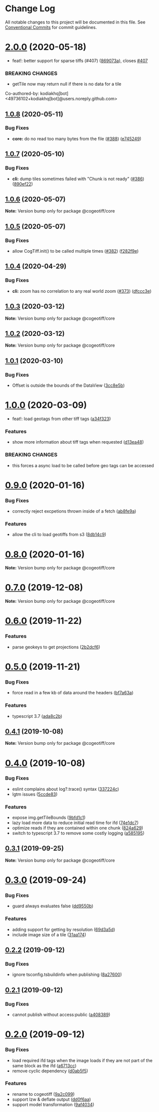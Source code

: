# Change Log

All notable changes to this project will be documented in this file.
See [Conventional Commits](https://conventionalcommits.org) for commit guidelines.

# [2.0.0](https://github.com/blacha/coginfo/compare/v1.1.0...v2.0.0) (2020-05-18)


* feat!: better support for sparse tiffs (#407) ([869073a](https://github.com/blacha/coginfo/commit/869073a)), closes [#407](https://github.com/blacha/coginfo/issues/407)


### BREAKING CHANGES

* getTile now may return null if there is no data for a tile

Co-authored-by: kodiakhq[bot] <49736102+kodiakhq[bot]@users.noreply.github.com>





## [1.0.8](https://github.com/blacha/coginfo/compare/v1.0.7...v1.0.8) (2020-05-11)


### Bug Fixes

* **core:** do no read too many bytes from the file ([#388](https://github.com/blacha/coginfo/issues/388)) ([e745249](https://github.com/blacha/coginfo/commit/e745249))





## [1.0.7](https://github.com/blacha/coginfo/compare/v1.0.6...v1.0.7) (2020-05-10)


### Bug Fixes

* **cli:** dump tiles sometimes failed with "Chunk is not ready"  ([#386](https://github.com/blacha/coginfo/issues/386)) ([890ef22](https://github.com/blacha/coginfo/commit/890ef22))





## [1.0.6](https://github.com/blacha/coginfo/compare/v1.0.5...v1.0.6) (2020-05-07)

**Note:** Version bump only for package @cogeotiff/core





## [1.0.5](https://github.com/blacha/coginfo/compare/v1.0.4...v1.0.5) (2020-05-07)


### Bug Fixes

* allow CogTiff.init() to be called multiple times ([#382](https://github.com/blacha/coginfo/issues/382)) ([f282f9e](https://github.com/blacha/coginfo/commit/f282f9e))





## [1.0.4](https://github.com/blacha/coginfo/compare/v1.0.3...v1.0.4) (2020-04-29)


### Bug Fixes

* **cli:** zoom has no correlation to any real world zoom ([#373](https://github.com/blacha/coginfo/issues/373)) ([dfccc3e](https://github.com/blacha/coginfo/commit/dfccc3e))





## [1.0.3](https://github.com/blacha/coginfo/compare/v1.0.2...v1.0.3) (2020-03-12)

**Note:** Version bump only for package @cogeotiff/core





## [1.0.2](https://github.com/blacha/coginfo/compare/v1.0.1...v1.0.2) (2020-03-12)

**Note:** Version bump only for package @cogeotiff/core





## [1.0.1](https://github.com/blacha/coginfo/compare/v1.0.0...v1.0.1) (2020-03-10)


### Bug Fixes

* Offset is outside the bounds of the DataView ([3cc8e5b](https://github.com/blacha/coginfo/commit/3cc8e5b))





# [1.0.0](https://github.com/blacha/coginfo/compare/v0.9.1...v1.0.0) (2020-03-09)


* feat!: load geotags from other tiff tags ([a34f323](https://github.com/blacha/coginfo/commit/a34f323))


### Features

* show more information about tiff tags when requested ([d13ea48](https://github.com/blacha/coginfo/commit/d13ea48))


### BREAKING CHANGES

* this forces a async load to be called before geo tags can be accessed





# [0.9.0](https://github.com/blacha/coginfo/compare/v0.8.0...v0.9.0) (2020-01-16)


### Bug Fixes

* correctly reject excpetions thrown inside of a fetch ([ab8fe9a](https://github.com/blacha/coginfo/commit/ab8fe9a))


### Features

* allow the cli to load geotiffs from s3 ([8db14c9](https://github.com/blacha/coginfo/commit/8db14c9))





# [0.8.0](https://github.com/blacha/coginfo/compare/v0.7.0...v0.8.0) (2020-01-16)

**Note:** Version bump only for package @cogeotiff/core





# [0.7.0](https://github.com/blacha/coginfo/compare/v0.6.0...v0.7.0) (2019-12-08)

**Note:** Version bump only for package @cogeotiff/core





# [0.6.0](https://github.com/blacha/coginfo/compare/v0.5.0...v0.6.0) (2019-11-22)


### Features

* parse geokeys to get projections ([2b2dcf6](https://github.com/blacha/coginfo/commit/2b2dcf6))





# [0.5.0](https://github.com/blacha/coginfo/compare/v0.4.1...v0.5.0) (2019-11-21)


### Bug Fixes

* force read in a few kb of data around the headers ([bf7a63a](https://github.com/blacha/coginfo/commit/bf7a63a))


### Features

* typescript 3.7 ([ada8c2b](https://github.com/blacha/coginfo/commit/ada8c2b))





## [0.4.1](https://github.com/blacha/coginfo/compare/v0.4.0...v0.4.1) (2019-10-08)

**Note:** Version bump only for package @cogeotiff/core





# [0.4.0](https://github.com/blacha/coginfo/compare/v0.3.1...v0.4.0) (2019-10-08)


### Bug Fixes

* eslint complains about log?.trace() syntax ([337224c](https://github.com/blacha/coginfo/commit/337224c))
* lgtm issues ([5ccde83](https://github.com/blacha/coginfo/commit/5ccde83))


### Features

* expose img.getTileBounds ([9bfd1c1](https://github.com/blacha/coginfo/commit/9bfd1c1))
* lazy load more data to reduce initial read time for ifd ([74e1dc7](https://github.com/blacha/coginfo/commit/74e1dc7))
* optimize reads if they are contained within one chunk ([824a629](https://github.com/blacha/coginfo/commit/824a629))
* switch to typescript 3.7 to remove some costly logging ([a585195](https://github.com/blacha/coginfo/commit/a585195))





## [0.3.1](https://github.com/blacha/coginfo/compare/v0.3.0...v0.3.1) (2019-09-25)

**Note:** Version bump only for package @cogeotiff/core





# [0.3.0](https://github.com/blacha/coginfo/compare/v0.2.3...v0.3.0) (2019-09-24)


### Bug Fixes

* guard always evaluates false ([dd9550b](https://github.com/blacha/coginfo/commit/dd9550b))


### Features

* adding support for getting by resolution ([69d3a5d](https://github.com/blacha/coginfo/commit/69d3a5d))
* include image size of a tile ([31aa174](https://github.com/blacha/coginfo/commit/31aa174))





## [0.2.2](https://github.com/blacha/coginfo/compare/v0.2.1...v0.2.2) (2019-09-12)


### Bug Fixes

* ignore tsconfig.tsbuildinfo when publishing ([8a27600](https://github.com/blacha/coginfo/commit/8a27600))





## [0.2.1](https://github.com/blacha/coginfo/compare/v0.2.0...v0.2.1) (2019-09-12)


### Bug Fixes

* cannot publish without access:public ([a408389](https://github.com/blacha/coginfo/commit/a408389))





# [0.2.0](https://github.com/blacha/coginfo/compare/v0.0.12...v0.2.0) (2019-09-12)


### Bug Fixes

* load required ifd tags when the image loads if they are not part of the same block as the ifd ([a6713cc](https://github.com/blacha/coginfo/commit/a6713cc))
* remove cyclic dependency ([d0ab5f5](https://github.com/blacha/coginfo/commit/d0ab5f5))


### Features

* rename to cogeotiff ([9a2c099](https://github.com/blacha/coginfo/commit/9a2c099))
* support lzw & deflate output ([dd0f6aa](https://github.com/blacha/coginfo/commit/dd0f6aa))
* support model transformation ([9af4034](https://github.com/blacha/coginfo/commit/9af4034))
